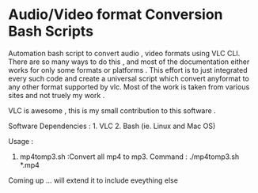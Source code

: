 # Audio/Video format Conversion Bash Scripts

Automation bash script to convert audio , video formats using VLC CLI. There are so many ways to do this , and most of the documentation either works for only some formats or platforms . This effort is to just integrated every such code and create  a universal script which convert anyformat to any other format supported by vlc. Most of the work is taken from various sites and not truely my work . 

VLC is awesome , this is my small contribution to this software . 

Software Dependencies : 1. VLC 
               2. Bash (ie. Linux and Mac OS)
               
Usage : 

1. mp4tomp3.sh :Convert all mp4 to mp3. 
		Command : ./mp4tomp3.sh *.mp4 
  	
Coming up ... will extend it to include eveything else 
